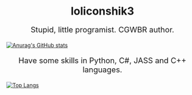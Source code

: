 <h1 align="center">loliconshik3</h1>

<p style="text-align: center; font-size: 20px;">Stupid, little programist. CGWBR author.</p>

[![Anurag's GitHub stats](https://github-readme-stats.vercel.app/api?username=loliconshik3&show_icons=true&theme=dracula)](https://github.com/anuraghazra/github-readme-stats)

<p style="text-align: center; font-size: 20px;">Have some skills in Python, C#, JASS and C++ languages.</p>

[![Top Langs](https://github-readme-stats.vercel.app/api/top-langs/?username=loliconshik3&layout=compact)](https://github.com/anuraghazra/github-readme-stats)

